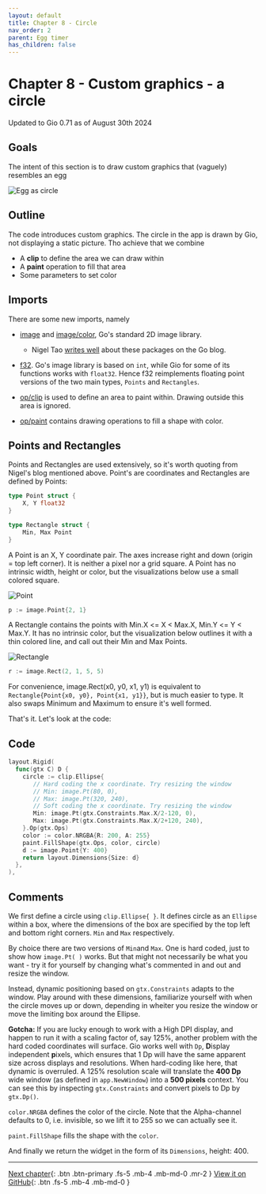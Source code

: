 ```yaml
---
layout: default
title: Chapter 8 - Circle
nav_order: 2
parent: Egg timer
has_children: false
---
```


# Chapter 8 - Custom graphics - a circle

Updated to Gio 0.71 as of August 30th 2024

## Goals

The intent of this section is to draw custom graphics that (vaguely) resembles an egg

![Egg as circle](08_egg_as_circle.gif)

## Outline

The code introduces custom graphics. The circle in the app is drawn by Gio, not displaying a static picture. Tho achieve that we combine

- A **clip** to define the area we can draw within
- A **paint** operation to fill that area
- Some parameters to set color

## Imports

There are some new imports, namely

- [image](https://pkg.go.dev/image) and [image/color](https://pkg.go.dev/image/color), Go's standard 2D image library.

  - Nigel Tao [writes well](https://blog.golang.org/image) about these packages on the Go blog.

- [f32](https://pkg.go.dev/gioui.org/f32). Go's image library is based on `int`, while Gio for some of its functions works with `float32`. Hence f32 reimplements floating point versions of the two main types, `Points` and `Rectangles`.

- [op/clip](https://pkg.go.dev/gioui.org/op/clip) is used to define an area to paint within. Drawing outside this area is ignored.

- [op/paint](https://pkg.go.dev/gioui.org/op/paint) contains drawing operations to fill a shape with color.

## Points and Rectangles

Points and Rectangles are used extensively, so it's worth quoting from Nigel's blog mentioned above. Point's are coordinates and Rectangles are defined by Points:

```go
type Point struct {
    X, Y float32
}

type Rectangle struct {
    Min, Max Point
}
```

A Point is an X, Y coordinate pair. The axes increase right and down (origin = top left corner). It is neither a pixel nor a grid square. A Point has no intrinsic width, height or color, but the visualizations below use a small colored square.

![Point](08_image_package_point.png)

```go
p := image.Point{2, 1}
```

A Rectangle contains the points with Min.X <= X < Max.X, Min.Y <= Y < Max.Y. It has no intrinsic color, but the visualization below outlines it with a thin colored line, and call out their Min and Max Points.

![Rectangle](08_image_package_rectangle.png)

```go
r := image.Rect(2, 1, 5, 5)
```

For convenience, image.Rect(x0, y0, x1, y1) is equivalent to `Rectangle{Point{x0, y0}, Point{x1, y1}}`, but is much easier to type. It also swaps Minimum and Maximum to ensure it's well formed.

That's it. Let's look at the code:

## Code

```go
layout.Rigid(
  func(gtx C) D {
    circle := clip.Ellipse{
       // Hard coding the x coordinate. Try resizing the window
       // Min: image.Pt(80, 0),
       // Max: image.Pt(320, 240),
       // Soft coding the x coordinate. Try resizing the window
       Min: image.Pt(gtx.Constraints.Max.X/2-120, 0),
       Max: image.Pt(gtx.Constraints.Max.X/2+120, 240),
    }.Op(gtx.Ops)
    color := color.NRGBA{R: 200, A: 255}
    paint.FillShape(gtx.Ops, color, circle)
    d := image.Point{Y: 400}
    return layout.Dimensions{Size: d}
  },
),
```

## Comments

We first define a circle using `clip.Ellipse{ }`. It defines circle as an `Ellipse` within a box, where the dimensions of the box are specified by the top left and bottom right corners. `Min` and `Max` respectively.

By choice there are two versions of `Min`and `Max`. One is hard coded, just to show how `image.Pt( )` works. But that might not necessarily be what you want - try it for yourself by changing what's commented in and out and resize the window. 

Instead, dynamic positioning based on `gtx.Constraints` adapts to the window. Play around with these dimensions, familiarize yourself with when the circle moves up or down, depending in wheiter you resize the window or move the limiting box around the Ellipse.

**Gotcha:** If you are lucky enough to work with a High DPI display, and happen to run it with a scaling factor of, say 125%, another problem with the hard coded coordinates will surface. Gio works well with `Dp`, **D**isplay independent **p**ixels, which ensures that 1 Dp will have the same apparent size across displays and resolutions. When hard-coding like here, that dynamic is overruled. A 125% resolution scale will translate the **400 Dp** wide window (as defined in `app.NewWindow`) into a **500 pixels** context. You can see this by inspecting `gtx.Constraints` and convert pixels to Dp by `gtx.Dp()`. 

`color.NRGBA` defines the color of the circle. Note that the Alpha-channel defaults to 0, i.e. invisible, so we lift it to 255 so we can actually see it.

`paint.FillShape` fills the shape with the `color`.

And finally we return the widget in the form of its `Dimensions`, height: 400.

---

[Next chapter](09_egg_as_egg.md){: .btn .btn-primary .fs-5 .mb-4 .mb-md-0 .mr-2 }
[View it on GitHub](https://github.com/jonegil/gui-with-gio/tree/main/egg_timer){: .btn .fs-5 .mb-4 .mb-md-0 }

